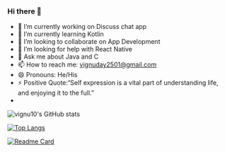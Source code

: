 ### Hi there 👋

- 🔭 I’m currently working on Discuss chat app
- 🌱 I’m currently learning Kotlin
- 👯 I’m looking to collaborate on App Development
- 🤔 I’m looking for help with React Native
- 💬 Ask me about Java and C
- 📫 How to reach me: vignuday2501@gmail.com
- 😄 Pronouns: He/His
- ⚡ Positive Quote:“Self expression is a vital part of understanding life, and enjoying it to the full.”
- 
![vignu10's GitHub stats](https://github-readme-stats.vercel.app/api?username=vignu10&show_icons=true&theme=midnight-purple)


[![Top Langs](https://github-readme-stats.vercel.app/api/top-langs/?username=vignu10&langs_count=8)](https://github.com/vignu10/github-readme-stats)

[![Readme Card](https://github-readme-stats.vercel.app/api/pin/?username=anuraghazra&repo=github-readme-stats)](https://github.com/anuraghazra/github-readme-stats)





